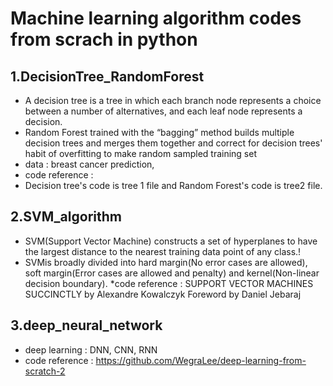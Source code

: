# Machine learning algorithm codes from scrach in python
## 1.DecisionTree_RandomForest
* A decision tree is a tree in which each branch node represents a choice between a number of alternatives, and each leaf node represents 
a decision. 
* Random Forest trained with the “bagging” method builds multiple decision trees and merges them together and correct for decision trees' habit of overfitting to make random sampled training set
* data : breast cancer prediction, 
* code reference :
* Decision tree's code is tree 1 file and Random Forest's code is tree2 file.
 
## 2.SVM_algorithm
* SVM(Support Vector Machine) constructs a set of hyperplanes to have the largest distance to the nearest training data point of any class.!
* SVMis broadly divided into hard margin(No error cases are allowed), soft margin(Error cases are allowed and penalty) and kernel(Non-linear decision boundary). 
*code reference : SUPPORT VECTOR MACHINES SUCCINCTLY by Alexandre Kowalczyk Foreword by Daniel Jebaraj

## 3.deep_neural_network
* deep learning : DNN, CNN, RNN
* code reference : https://github.com/WegraLee/deep-learning-from-scratch-2

